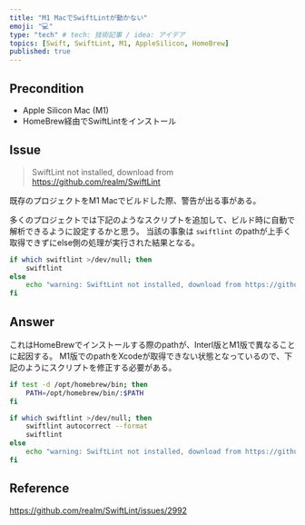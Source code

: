 ```yaml
---
title: "M1 MacでSwiftLintが動かない"
emoji: "💻"
type: "tech" # tech: 技術記事 / idea: アイデア
topics: [Swift, SwiftLint, M1, AppleSilicon, HomeBrew]
published: true
---
```


## Precondition

- Apple Silicon Mac (M1)
- HomeBrew経由でSwiftLintをインストール

## Issue

> SwiftLint not installed, download from https://github.com/realm/SwiftLint

既存のプロジェクトをM1 Macでビルドした際、警告が出る事がある。

多くのプロジェクトでは下記のようなスクリプトを追加して、ビルド時に自動で解析できるように設定するかと思う。
当該の事象は `swiftlint` のpathが上手く取得できずにelse側の処理が実行された結果となる。

```sh
if which swiftlint >/dev/null; then
    swiftlint
else
    echo "warning: SwiftLint not installed, download from https://github.com/realm/SwiftLint"
fi
```

## Answer

これはHomeBrewでインストールする際のpathが、Interl版とM1版で異なることに起因する。
M1版でのpathをXcodeが取得できない状態となっているので、下記のようにスクリプトを修正する必要がある。

```sh
if test -d /opt/homebrew/bin; then
    PATH=/opt/homebrew/bin/:$PATH
fi

if which swiftlint >/dev/null; then
    swiftlint autocorrect --format
    swiftlint
else
    echo "warning: SwiftLint not installed, download from https://github.com/realm/SwiftLint"
fi
```


## Reference

https://github.com/realm/SwiftLint/issues/2992